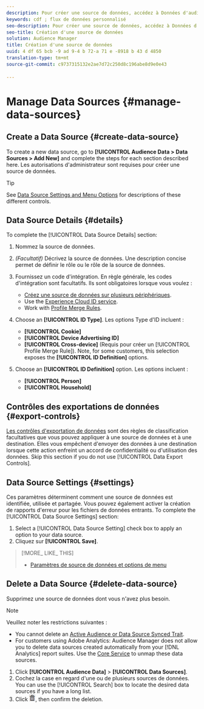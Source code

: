 ```yaml
---
description: Pour créer une source de données, accédez à Données d'audience > Sources de données > Ajouter nouveau et suivez les étapes de chaque section décrite ici. Les autorisations d'administrateur sont requises pour créer une source de données.
keywords: cdf ; flux de données personnalisé
seo-description: Pour créer une source de données, accédez à Données d'audience > Sources de données > Ajouter nouveau et suivez les étapes de chaque section décrite ici. Les autorisations d'administrateur sont requises pour créer une source de données.
seo-title: Création d'une source de données
solution: Audience Manager
title: Création d'une source de données
uuid: 4 df 65 bcb -9 ad 9-4 b 72-a 71 e -8918 b 43 d 4850
translation-type: tm+mt
source-git-commit: c9737315132e2ae7d72c250d8c196abe8d9e0e43

---
```



# Manage Data Sources {#manage-data-sources}

## Create a Data Source {#create-data-source}

To create a new data source, go to **[!UICONTROL Audience Data > Data Sources > Add New]** and complete the steps for each section described here. Les autorisations d'administrateur sont requises pour créer une source de données.

<!-- create-datasource.xml -->

>[!TIP]
>
>See [Data Source Settings and Menu Options](../features/datasources-list-and-settings.md#settings-menu-options) for descriptions of these different controls.

## Data Source Details {#details}

To complete the [!UICONTROL Data Source Details] section:

1. Nommez la source de données.
1. *(Facultatif)* Décrivez la source de données. Une description concise permet de définir le rôle ou le rôle de la source de données.
1. Fournissez un code d'intégration. En règle générale, les codes d'intégration sont facultatifs. Ils sont obligatoires lorsque vous voulez :

   * [Créez une source de données sur plusieurs périphériques](../features/profile-merge-rules/merge-rules-start.md#create-data-source).
   * Use the [Experience Cloud ID service](https://marketing.adobe.com/resources/help/en_US/mcvid/).
   * Work with [Profile Merge Rules](../features/profile-merge-rules/merge-rules-start.md).

1. Choose an **[!UICONTROL ID Type]**. Les options Type d'ID incluent :

   * **[!UICONTROL Cookie]**
   * **[!UICONTROL Device Advertising ID]**
   * **[!UICONTROL Cross-device]** (Requis pour créer un [!UICONTROL Profile Merge Rule]). Note, for some customers, this selection exposes the **[!UICONTROL ID Definition]** options.

1. Choose an **[!UICONTROL ID Definition]** option. Les options incluent :

   * **[!UICONTROL Person]**
   * **[!UICONTROL Household]**

## Contrôles des exportations de données {#export-controls}

[Les contrôles d'exportation de données](../features/data-export-controls.md) sont des règles de classification facultatives que vous pouvez appliquer à une source de données et à une destination. Elles vous empêchent d'envoyer des données à une destination lorsque cette action enfreint un accord de confidentialité ou d'utilisation des données. Skip this section if you do not use [!UICONTROL Data Export Controls].

## Data Source Settings {#settings}

Ces paramètres déterminent comment une source de données est identifiée, utilisée et partagée. Vous pouvez également activer la création de rapports d'erreur pour les fichiers de données entrants. To complete the [!UICONTROL Data Source Settings] section:

1. Select a [!UICONTROL Data Source Setting] check box to apply an option to your data source.
2. Cliquez sur **[!UICONTROL Save]**.

>[!MORE_ LIKE_ THIS]
>
>* [Paramètres de source de données et options de menu](../features/datasources-list-and-settings.md#settings-menu-options)


## Delete a Data Source {#delete-data-source}

<!-- t_datasource_delete.xml -->

Supprimez une source de données dont vous n'avez plus besoin.

>[!NOTE]
>
>Veuillez noter les restrictions suivantes :
>
>* You cannot delete an [Active Audience or Data Source Synced Trait](../features/traits/client-activity-synced-audience-traits.md).
>* For customers using Adobe Analytics: Audience Manager does not allow you to delete data sources created automatically from your [!DNL Analytics] report suites. Use the [Core Service](https://marketing.adobe.com/resources/help/en_US/mcloud/) to unmap these data sources.


1. Click **[!UICONTROL Audience Data]** &gt; **[!UICONTROL Data Sources]**.
1. Cochez la case en regard d'une ou de plusieurs sources de données.
You can use the [!UICONTROL Search] box to locate the desired data sources if you have a long list.
1. Click  ![](assets/icon_trash.png), then confirm the deletion.